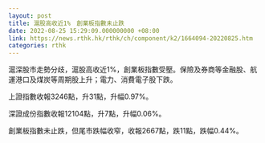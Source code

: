 ```yaml
---
layout: post
title: 滬股高收近1%　創業板指數未止跌
date: 2022-08-25 15:29:09.000000000 +08:00
link: https://news.rthk.hk/rthk/ch/component/k2/1664094-20220825.htm
categories: rthk
---
```


滬深股市走勢分歧，滬股高收近1%，創業板指數受壓。保險及券商等金融股、航運港口及煤炭等周期股上升；電力、消費電子股下跌。

上證指數收報3246點，升31點，升幅0.97%。

深證成份指數收報12104點，升7點，升幅0.06%。

創業板指數未止跌，但尾市跌幅收窄，收報2667點，跌11點，跌幅0.44%。

